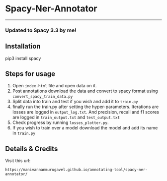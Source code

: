 # Spacy-Ner-Annotator
----

### Updated to Spacy 3.3 by me! 

## Installation
pip3 install spacy

## Steps for usage
1. Open `index.html` file and open data on it. 
2. Post annotations download the data and convert to spacy format using `convert_spacy_train_data.py`
3. Split data into train and test if you wish and add it to `train.py`
4. finally run the train.py after setting the hyper-parameters. Iterations are losses are logged in `output_log.txt`. And precision, recall and f1 scores are logged in `train_output.txt` and `test_output.txt`
5. Check progress by running `losses_plotter.py`.
6. If you wish to train over a model download the model and add its name in `train.py` 

## Details & Credits
Visit this url:

```
https://manivannanmurugavel.github.io/annotating-tool/spacy-ner-annotator/
```
